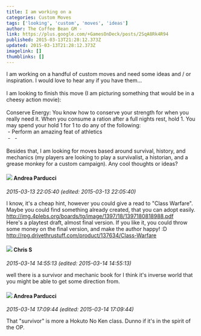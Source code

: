 ```yaml
---
title: I am working on a
categories: Custom Moves
tags: ['looking', 'custom', 'moves', 'ideas']
author: The Coffee Bean GM -
link: https://plus.google.com/+GamesOnDeck/posts/2SqA8Rk4R94
published: 2015-03-13T21:28:12.373Z
updated: 2015-03-13T21:28:12.373Z
imagelink: []
thumblinks: []
---
```


I am working on a handful of custom moves and need some ideas and / or inspiration. I would love to hear any if you have them...<br /><br />I am looking to finish this move (I am picturing something that would be in a cheesy action movie):<br /><br />Conserve Energy: You know how to conserve your strength for when you really need it. When you consume a ration after a full nights rest, hold 1. You may spend your hold 1 for 1 to do any of the following:<br /> - Perform an amazing feat of athletics<br /> - 
 -<br /><br />Besides that, I am looking for moves based around survival, history, and mechanics (my players are looking to play a survivalist, a historian, and a grease monkey for a custom campaign). Any cool thoughts or ideas?
<div id='comment z12htnjavnydcnokc22dfhyjwobqulpjz04'>
  <h4><img src='{{site.baseurl}}//images/avatars/101076298485951808085_photo.jpg'> Andrea Parducci</h4>
      <p><cite>2015-03-13 22:05:40 (edited: 2015-03-13 22:05:40)</cite></p>
        <p>I know, it&#39;s a cheap hint, however you could give a read to &quot;Class Warfare&quot;. Maybe you could find something already created, that you can adopt easily.<br /><a href="http://img.4plebs.org/boards/tg/image/1397/18/1397180818988.pdf" class="ot-anchor">http://img.4plebs.org/boards/tg/image/1397/18/1397180818988.pdf</a><br />Here&#39;s a playtest draft, almost final version. If you like it, you could throw some money on the final version, and make the author happy! :D<br /><a href="http://rpg.drivethrustuff.com/product/137634/Class-Warfare" class="ot-anchor">http://rpg.drivethrustuff.com/product/137634/Class-Warfare</a></p>
</div>
        

<div id='comment z12htnjavnydcnokc22dfhyjwobqulpjz04'>
  <h4><img src='{{site.baseurl}}//images/avatars/101789477929813700533_photo.jpg'> Chris S</h4>
      <p><cite>2015-03-14 14:55:13 (edited: 2015-03-14 14:55:13)</cite></p>
        <p>well there is a survivor and mechanic book for I think it&#39;s inverse world that you might be able to get some direction from.</p>
</div>
        

<div id='comment z12htnjavnydcnokc22dfhyjwobqulpjz04'>
  <h4><img src='{{site.baseurl}}//images/avatars/101076298485951808085_photo.jpg'> Andrea Parducci</h4>
      <p><cite>2015-03-14 17:09:44 (edited: 2015-03-14 17:09:44)</cite></p>
        <p>That &quot;survivor&quot; is more a Hokuto No Ken class. Dunno if it&#39;s in the spirit of the OP.</p>
</div>
        